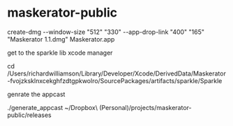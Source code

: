 # maskerator-public



create-dmg --window-size "512" "330" --app-drop-link "400" "165" "Maskerator 1.1.dmg" Maskerator.app

get to the sparkle lib xcode manager

cd /Users/richardwilliamson/Library/Developer/Xcode/DerivedData/Maskerator-fvojzksklnxcekghfzdtgpkwolro/SourcePackages/artifacts/sparkle/Sparkle

genrate the appcast

./generate_appcast ~/Dropbox\ \(Personal\)/projects/maskerator-public/releases 

